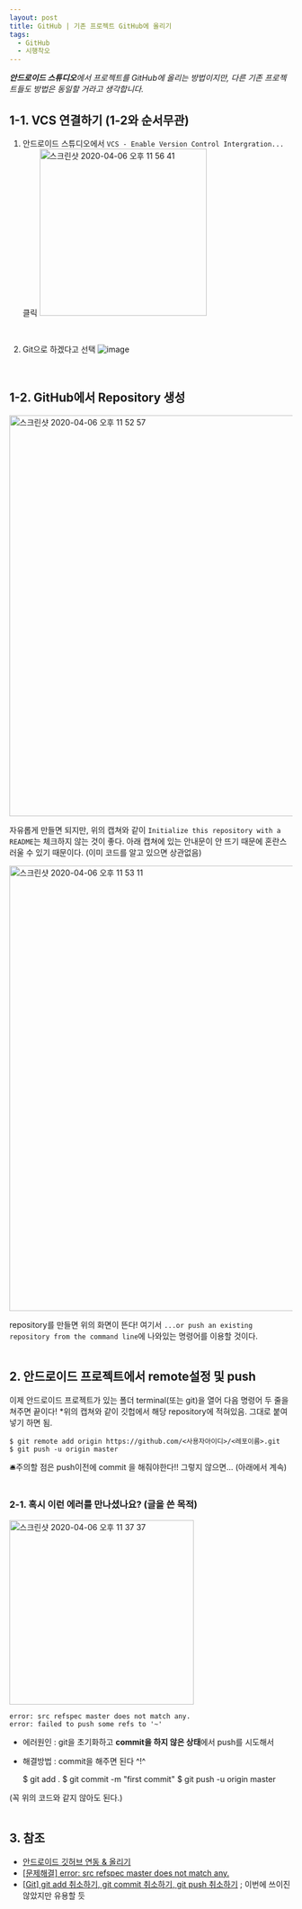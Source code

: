 ```yaml
---
layout: post
title: GitHub | 기존 프로젝트 GitHub에 올리기
tags:
  - GitHub
  - 시행착오
---
```


_**안드로이드 스튜디오**에서 프로젝트를 GitHub에 올리는 방법이지만, 다른 기존 프로젝트들도 방법은 동일할 거라고 생각합니다._
<br>

## 1-1. VCS 연결하기 (1-2와 순서무관)
1) 안드로이드 스튜디오에서 `VCS - Enable Version Control Intergration...` 클릭
    <img width="297" alt="스크린샷 2020-04-06 오후 11 56 41" src="https://user-images.githubusercontent.com/37680108/78572336-4c45ea80-7862-11ea-802e-9965b6555a00.png">
<br>

2) Git으로 하겠다고 선택
![image](https://user-images.githubusercontent.com/37680108/78572500-844d2d80-7862-11ea-8e92-ca333c41fe8e.png)
<br>

## 1-2. GitHub에서 Repository 생성
<img width="713" alt="스크린샷 2020-04-06 오후 11 52 57" src="https://user-images.githubusercontent.com/37680108/78572709-c37b7e80-7862-11ea-88aa-91c5f71587e8.png"><br>

자유롭게 만들면 되지만, 위의 캡쳐와 같이 `Initialize this repository with a README`는 체크하지 않는 것이 좋다. 아래 캡쳐에 있는 안내문이 안 뜨기 때문에 혼란스러울 수 있기 때문이다. (이미 코드를 알고 있으면 상관없음)
<br>

<img width="792" alt="스크린샷 2020-04-06 오후 11 53 11" src="https://user-images.githubusercontent.com/37680108/78572918-089fb080-7863-11ea-96e0-fb9c5eeead9e.png"><br>

repository를 만들면 위의 화면이 뜬다! 
여기서 `...or push an existing repository from the command line`에 나와있는 명령어를 이용할 것이다. 
<br>
<br>

## 2. 안드로이드 프로젝트에서 remote설정 및 push
이제 안드로이드 프로젝트가 있는 폴더 terminal(또는 git)을 열어 다음 명령어 두 줄을 쳐주면 끝이다! 
*위의 캡쳐와 같이 깃헙에서 해당 repository에 적혀있음. 그대로 붙여넣기 하면 됨.

    $ git remote add origin https://github.com/<사용자아이디>/<레포이름>.git
    $ git push -u origin master

🛎주의할 점은 push이전에 commit 을 해줘야한다!! 그렇지 않으면... (아래에서 계속)
<br><br>


### 2-1. 혹시 이런 에러를 만나셨나요? (글을 쓴 목적)
<img width="328" alt="스크린샷 2020-04-06 오후 11 37 37" src="https://user-images.githubusercontent.com/37680108/78574020-5e288d00-7864-11ea-9e05-432312b839be.png">

    error: src refspec master does not match any.
    error: failed to push some refs to '~'

- 에러원인 : git을 초기화하고 **commit을 하지 않은 상태**에서 push를 시도해서
- 해결방법 : commit을 해주면 된다 ^!^


    $ git add . 
    $ git commit -m "first commit"
    $ git push -u origin master

(꼭 위의 코드와 같지 않아도 된다.)
<br><br>


## 3. 참조
- [안드로이드 깃허브 연동 & 올리기](https://gamjatwigim.tistory.com/74) 
- [\[문제해결\] error: src refspec master does not match any. ](https://m.blog.naver.com/PostView.nhn?blogId=kkson50&logNo=221322357858&proxyReferer=https%3A%2F%2Fwww.google.com%2F)
- [\[Git\] git add 취소하기, git commit 취소하기, git push 취소하기](https://gmlwjd9405.github.io/2018/05/25/git-add-cancle.html) ; 이번에 쓰이진 않았지만 유용할 듯
